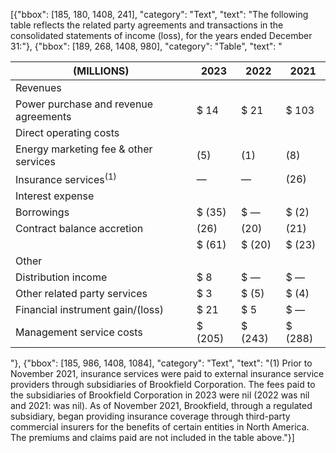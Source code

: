 [{"bbox": [185, 180, 1408, 241], "category": "Text", "text": "The following table reflects the related party agreements and transactions in the consolidated statements of income (loss), for the years ended December 31:"}, {"bbox": [189, 268, 1408, 980], "category": "Table", "text": "<table><thead><tr><th>(MILLIONS)</th><th>2023</th><th>2022</th><th>2021</th></tr></thead><tbody><tr><td>Revenues</td><td></td><td></td><td></td></tr><tr><td>Power purchase and revenue agreements</td><td>$ 14</td><td>$ 21</td><td>$ 103</td></tr><tr><td>Direct operating costs</td><td></td><td></td><td></td></tr><tr><td>Energy marketing fee & other services</td><td>(5)</td><td>(1)</td><td>(8)</td></tr><tr><td>Insurance services<sup>(1)</sup></td><td>—</td><td>—</td><td>(26)</td></tr><tr><td>Interest expense</td><td></td><td></td><td></td></tr><tr><td>Borrowings</td><td>$ (35)</td><td>$ —</td><td>$ (2)</td></tr><tr><td>Contract balance accretion</td><td>(26)</td><td>(20)</td><td>(21)</td></tr><tr><td></td><td>$ (61)</td><td>$ (20)</td><td>$ (23)</td></tr><tr><td>Other</td><td></td><td></td><td></td></tr><tr><td>Distribution income</td><td>$ 8</td><td>$ —</td><td>$ —</td></tr><tr><td>Other related party services</td><td>$ 3</td><td>$ (5)</td><td>$ (4)</td></tr><tr><td>Financial instrument gain/(loss)</td><td>$ 21</td><td>$ 5</td><td>$ —</td></tr><tr><td>Management service costs</td><td>$ (205)</td><td>$ (243)</td><td>$ (288)</td></tr></tbody></table>"}, {"bbox": [185, 986, 1408, 1084], "category": "Text", "text": "(1) Prior to November 2021, insurance services were paid to external insurance service providers through subsidiaries of Brookfield Corporation. The fees paid to the subsidiaries of Brookfield Corporation in 2023 were nil (2022 was nil and 2021: was nil). As of November 2021, Brookfield, through a regulated subsidiary, began providing insurance coverage through third-party commercial insurers for the benefits of certain entities in North America. The premiums and claims paid are not included in the table above."}]